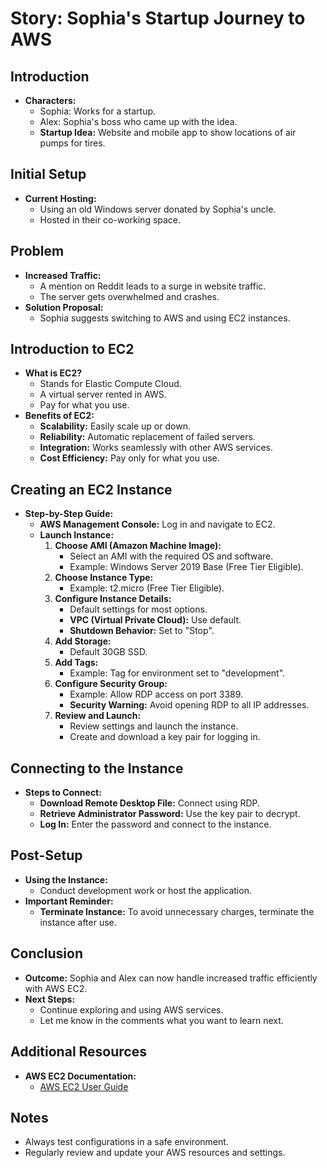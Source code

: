 # Story: Sophia's Startup Journey to AWS

## Introduction
- **Characters:**
  - Sophia: Works for a startup.
  - Alex: Sophia's boss who came up with the idea.
  - **Startup Idea:** Website and mobile app to show locations of air pumps for tires.

## Initial Setup
- **Current Hosting:**
  - Using an old Windows server donated by Sophia's uncle.
  - Hosted in their co-working space.

## Problem
- **Increased Traffic:**
  - A mention on Reddit leads to a surge in website traffic.
  - The server gets overwhelmed and crashes.
- **Solution Proposal:**
  - Sophia suggests switching to AWS and using EC2 instances.

## Introduction to EC2
- **What is EC2?**
  - Stands for Elastic Compute Cloud.
  - A virtual server rented in AWS.
  - Pay for what you use.
- **Benefits of EC2:**
  - **Scalability:** Easily scale up or down.
  - **Reliability:** Automatic replacement of failed servers.
  - **Integration:** Works seamlessly with other AWS services.
  - **Cost Efficiency:** Pay only for what you use.

## Creating an EC2 Instance
- **Step-by-Step Guide:**
  - **AWS Management Console:** Log in and navigate to EC2.
  - **Launch Instance:**
    1. **Choose AMI (Amazon Machine Image):**
       - Select an AMI with the required OS and software.
       - Example: Windows Server 2019 Base (Free Tier Eligible).
    2. **Choose Instance Type:**
       - Example: t2.micro (Free Tier Eligible).
    3. **Configure Instance Details:**
       - Default settings for most options.
       - **VPC (Virtual Private Cloud):** Use default.
       - **Shutdown Behavior:** Set to "Stop".
    4. **Add Storage:**
       - Default 30GB SSD.
    5. **Add Tags:**
       - Example: Tag for environment set to "development".
    6. **Configure Security Group:**
       - Example: Allow RDP access on port 3389.
       - **Security Warning:** Avoid opening RDP to all IP addresses.
    7. **Review and Launch:**
       - Review settings and launch the instance.
       - Create and download a key pair for logging in.

## Connecting to the Instance
- **Steps to Connect:**
  - **Download Remote Desktop File:** Connect using RDP.
  - **Retrieve Administrator Password:** Use the key pair to decrypt.
  - **Log In:** Enter the password and connect to the instance.

## Post-Setup
- **Using the Instance:**
  - Conduct development work or host the application.
- **Important Reminder:**
  - **Terminate Instance:** To avoid unnecessary charges, terminate the instance after use.

## Conclusion
- **Outcome:** Sophia and Alex can now handle increased traffic efficiently with AWS EC2.
- **Next Steps:**
  - Continue exploring and using AWS services.
  - Let me know in the comments what you want to learn next.

## Additional Resources
- **AWS EC2 Documentation:**
  - [AWS EC2 User Guide](https://docs.aws.amazon.com/AWSEC2/latest/UserGuide/)

## Notes
- Always test configurations in a safe environment.
- Regularly review and update your AWS resources and settings.
